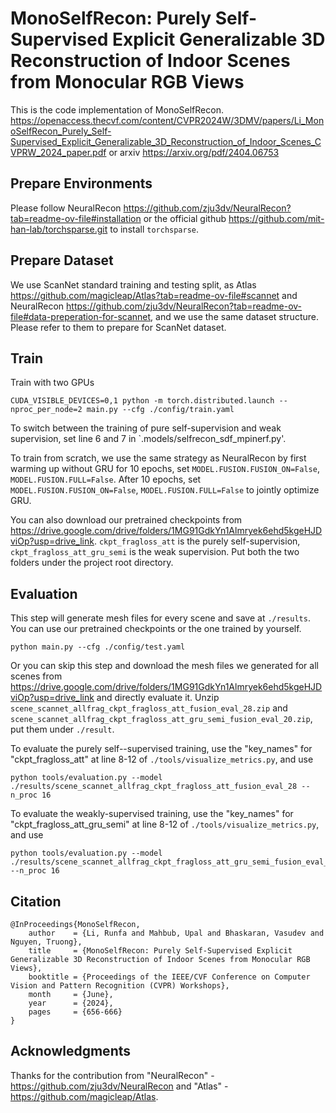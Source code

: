 # MonoSelfRecon: Purely Self-Supervised Explicit Generalizable 3D Reconstruction of Indoor Scenes from Monocular RGB Views
This is the code implementation of MonoSelfRecon. https://openaccess.thecvf.com/content/CVPR2024W/3DMV/papers/Li_MonoSelfRecon_Purely_Self-Supervised_Explicit_Generalizable_3D_Reconstruction_of_Indoor_Scenes_CVPRW_2024_paper.pdf or arxiv
https://arxiv.org/pdf/2404.06753

## Prepare Environments
Please follow NeuralRecon https://github.com/zju3dv/NeuralRecon?tab=readme-ov-file#installation or the official github https://github.com/mit-han-lab/torchsparse.git to install `torchsparse`.

## Prepare Dataset
We use ScanNet standard training and testing split, as Atlas https://github.com/magicleap/Atlas?tab=readme-ov-file#scannet and NeuralRecon https://github.com/zju3dv/NeuralRecon?tab=readme-ov-file#data-preperation-for-scannet, and we use the same dataset structure. Please refer to them to prepare for ScanNet dataset.

## Train
Train with two GPUs
```
CUDA_VISIBLE_DEVICES=0,1 python -m torch.distributed.launch --nproc_per_node=2 main.py --cfg ./config/train.yaml
```
To switch between the training of pure self-supervision and weak supervision, set line 6 and 7 in `.models/selfrecon_sdf_mpinerf.py'.

To train from scratch, we use the same strategy as NeuralRecon by first warming up without GRU for 10 epochs, set `MODEL.FUSION.FUSION_ON=False`, `MODEL.FUSION.FULL=False`. After 10 epochs, set `MODEL.FUSION.FUSION_ON=False`, `MODEL.FUSION.FULL=False` to jointly optimize GRU.

You can also download our pretrained checkpoints from https://drive.google.com/drive/folders/1MG91GdkYn1Almryek6ehd5kgeHJDviOp?usp=drive_link. `ckpt_fragloss_att` is the purely self-supervision, `ckpt_fragloss_att_gru_semi` is the weak supervision. Put both the two folders under the project root directory.

## Evaluation
This step will generate mesh files for every scene and save at `./results`. You can use our pretrained checkpoints or the one trained by yourself.
```
python main.py --cfg ./config/test.yaml
```
Or you can skip this step and download the mesh files we generated for all scenes from https://drive.google.com/drive/folders/1MG91GdkYn1Almryek6ehd5kgeHJDviOp?usp=drive_link and directly evaluate it. Unzip `scene_scannet_allfrag_ckpt_fragloss_att_fusion_eval_28.zip` and `scene_scannet_allfrag_ckpt_fragloss_att_gru_semi_fusion_eval_20.zip`, put them under `./result`.

To evaluate the purely self--supervised training, use the "key_names" for "ckpt_fragloss_att" at line 8-12 of `./tools/visualize_metrics.py`, and use
 ```
python tools/evaluation.py --model ./results/scene_scannet_allfrag_ckpt_fragloss_att_fusion_eval_28 --n_proc 16
```
To evaluate the weakly-supervised training, use the "key_names" for "ckpt_fragloss_att_gru_semi" at line 8-12 of `./tools/visualize_metrics.py`, and use
```
python tools/evaluation.py --model ./results/scene_scannet_allfrag_ckpt_fragloss_att_gru_semi_fusion_eval_20 --n_proc 16
```

## Citation 
```
@InProceedings{MonoSelfRecon,
    author    = {Li, Runfa and Mahbub, Upal and Bhaskaran, Vasudev and Nguyen, Truong},
    title     = {MonoSelfRecon: Purely Self-Supervised Explicit Generalizable 3D Reconstruction of Indoor Scenes from Monocular RGB Views},
    booktitle = {Proceedings of the IEEE/CVF Conference on Computer Vision and Pattern Recognition (CVPR) Workshops},
    month     = {June},
    year      = {2024},
    pages     = {656-666}
}
```

## Acknowledgments
Thanks for the contribution from "NeuralRecon" - https://github.com/zju3dv/NeuralRecon and "Atlas" - https://github.com/magicleap/Atlas. 
